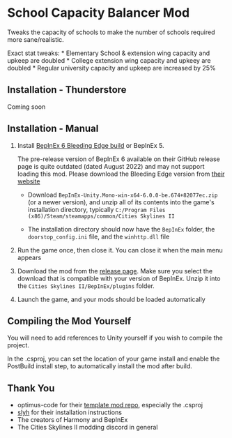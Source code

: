 # School Capacity Balancer Mod
 
Tweaks the capacity of schools to make the number of schools required more sane/realistic.

Exact stat tweaks:
    * Elementary School & extension wing capacity and upkeep are doubled
    * College extension wing capacity and upkeey are doubled
    * Regular university capacity and upkeep are increased by 25%
    

## Installation - Thunderstore
Coming soon

## Installation - Manual
1. Install [BepInEx 6 Bleeding Edge build](https://builds.bepinex.dev/projects/bepinex_be) or BepInEx 5. 

   The pre-release version of BepInEx 6 available on their GitHub release page is quite outdated (dated August 2022) and may not support loading this mod. Please download the Bleeding Edge version from [their website](https://builds.bepinex.dev/projects/bepinex_be)

   * Download `BepInEx-Unity.Mono-win-x64-6.0.0-be.674+82077ec.zip` (or a newer version), and unzip all of its contents into the game's installation directory, typically `C:/Program Files (x86)/Steam/steamapps/common/Cities Skylines II`

   * The installation directory should now have the `BepInEx` folder, the `doorstop_config.ini` file, and the `winhttp.dll` file

2. Run the game once, then close it. You can close it when the main menu appears

3. Download the mod from the [release page](https://github.com/Wayzware/EducationBalancer/releases). Make sure you select the download that is compatible with your version of BepInEx. Unzip it into the `Cities Skylines II/BepInEx/plugins` folder.

4. Launch the game, and your mods should be loaded automatically

## Compiling the Mod Yourself
You will need to add references to Unity yourself if you wish to compile the project.

In the .csproj, you can set the location of your game install and enable the PostBuild install step, to automatically install the mod after build.

## Thank You
* optimus-code for their [template mod repo](https://github.com/optimus-code/Cities2Modding/tree/main), especially the .csproj
* [slyh](https://github.com/slyh) for their installation instructions
* The creators of Harmony and BepInEx
* The Cities Skylines II modding discord in general
